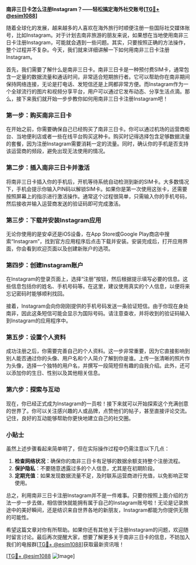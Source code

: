 **南非三日卡怎么注册Instagram？——轻松搞定海外社交账号[[TG💪+ @esim1088](https://t.me/s/esim1088)]**

随着全球化的发展，越来越多的人喜欢在海外旅行时顺便注册一些国际社交媒体账号，比如Instagram。对于计划去南非旅游的朋友来说，如果想在当地使用南非三日卡注册Instagram，可能就会遇到一些问题。其实，只要按照正确的方法操作，整个过程并不复杂。今天，我们就来详细讲解一下如何用南非三日卡注册Instagram。

首先，我们需要了解什么是南非三日卡。南非三日卡是一种预付费SIM卡，通常包含一定量的数据流量和通话时间，非常适合短期旅行者。它可以帮助你在南非期间保持网络连接，无论是打电话、发短信还是上网都非常方便。而Instagram作为一个全球流行的图片和视频分享平台，用户可以通过它发布动态、分享生活点滴。那么，接下来我们就开始一步步教你如何用南非三日卡注册Instagram吧！

### 第一步：购买南非三日卡

在开始之前，你需要确保自己已经购买了南非三日卡。你可以通过机场的运营商柜台、当地便利店或者一些在线平台购买这种卡。购买时记得选择包含足够数据流量的套餐，因为注册Instagram需要消耗一定的流量。同时，确认你的手机是否支持该运营商的频段，避免出现无法使用的情况。

### 第二步：插入南非三日卡并激活

将南非三日卡插入你的手机后，开机等待系统自动检测到新的SIM卡。大多数情况下，手机会提示你输入PIN码以解锁SIM卡。如果你是第一次使用这张卡，还需要按照屏幕上的指示进行激活操作。通常这个过程很简单，只需输入你的手机号码，然后接收并输入运营商发送的验证码即可完成激活。

### 第三步：下载并安装Instagram应用

无论你使用的是安卓还是iOS设备，在App Store或Google Play商店中搜索“Instagram”，找到官方应用程序后点击下载并安装。安装完成后，打开应用界面，你会看到欢迎页面以及创建新账户的选项。

### 第四步：创建Instagram账户

在Instagram的登录页面上，选择“注册”按钮，然后根据提示填写必要的信息。这些信息包括你的姓名、手机号码等。在这里，建议使用真实的个人信息，以便将来忘记密码时能够顺利找回。

接着，Instagram会向你刚刚提供的手机号码发送一条验证短信。由于你现在身处南非，因此这条短信可能会显示为国际号码。请注意查收，并将收到的验证码输入到Instagram的应用程序中。

### 第五步：设置个人资料

成功注册之后，你需要完善自己的个人资料。这一步非常重要，因为它直接影响到别人能否通过你的头像、用户名和个人简介了解到你是谁。上传一张清晰的照片作为头像，选择一个独特的用户名，并撰写一段简短但有趣的自我介绍。此外，还可以添加你的生日、性别以及其他相关信息。

### 第六步：探索与互动

现在，你已经正式成为Instagram的一员啦！接下来就可以开始探索这个充满创意的世界了。你可以关注感兴趣的人或品牌，点赞他们的帖子，甚至直接评论交流。记住，良好的互动能够帮助你更快地建立自己的社交圈。

### 小贴士

虽然上述步骤看起来简单明了，但在实际操作过程中仍需注意以下几点：

1. **检查网络状况**：确保你的南非三日卡有足够的数据余额支持整个注册流程。
2. **保护隐私**：不要随意透露过多的个人信息，尤其是在初期阶段。
3. **定期充值**：如果发现数据流量不足，及时联系运营商进行充值，以免影响正常使用。

总之，利用南非三日卡注册Instagram并不是一件难事。只要你按照上面介绍的方法一步一步去做，相信很快就能拥有属于自己的Instagram账号啦！无论是记录旅途中的美好瞬间，还是结识来自世界各地的新朋友，Instagram都能为你提供无限的可能性。

希望这篇文章对你有所帮助。如果你还有其他关于注册Instagram的问题，欢迎随时留言讨论。最后再次提醒大家，想要了解更多关于南非三日卡的信息，不妨加入我们的电报群[[TG💪+ @esim1088](https://t.me/s/esim1088)]获取最新资讯哦！

[[TG💪+ @esim1088](https://t.me/s/esim1088) ![Image](https://i.postimg.cc/4NQfJmqS/Snipaste-2025-05-13-00-14-12.png)]